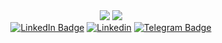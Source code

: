 <div align="center">
     <img src="https://media.giphy.com/media/RHtq6l3V2O7aDddSjB/giphy.gif?cid=790b7611nfe9ndtrse6pgd0nr4pon3wf5bebs3zrtu4918xu&ep=v1_gifs_search&rid=giphy.gif&ct=g" >
    <img src="https://media.giphy.com/media/jPGMVVCDzfQdeaxm2t/giphy.gif?cid=ecf05e47114abpvavjs3k5y2zax02357y73vxfnozn5mj3tu&ep=v1_gifs_search&rid=giphy.gif&ct=g" >
</div>
  


<div id="badges" align="center">
  
  <a href="https://vk.com/chizhov_net">
    <img src="https://img.shields.io/badge/-Vkontakte-003f5c?style=for-the-badge&logo=Vk" alt="LinkedIn Badge"/></a>

  <a href="https://www.linkedin.com/in/andrey-chiz-435987264/">
    <img src="https://img.shields.io/badge/linkedin-%230077B5.svg?style=for-the-badge&logo=linkedin&logoColor=white" alt="Linkedin"/></a>

  <a href="https://t.me/AndreyCJ">
    <img src="https://img.shields.io/badge/-Telegram-0088cc?style=for-the-badge&logo=telegram" alt="Telegram Badge"/></a>
    
</div>
<div align="center">
  <img src="https://komarev.com/ghpvc/?username=AndreyChiz&style=flat-square&color=blue" alt=""/>
</div>
